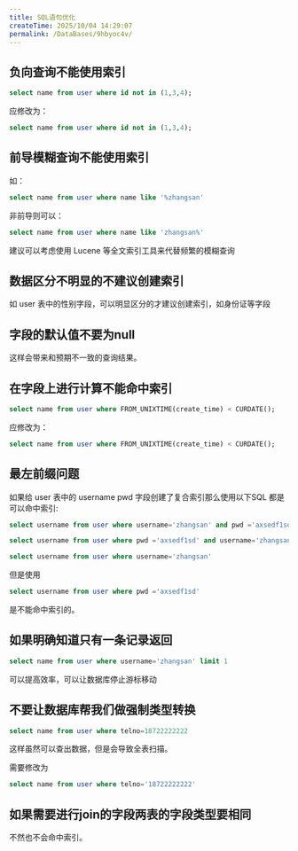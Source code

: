 ```yaml
---
title: SQL语句优化
createTime: 2025/10/04 14:29:07
permalink: /DataBases/9hbyoc4v/
---
```


## 负向查询不能使用索引


```sql
select name from user where id not in (1,3,4);
```

应修改为：
```sql
select name from user where id not in (1,3,4);
```

## 前导模糊查询不能使用索引

如：
```sql
select name from user where name like '%zhangsan'
```

非前导则可以：
```sql
select name from user where name like 'zhangsan%'
```
建议可以考虑使用 Lucene 等全文索引工具来代替频繁的模糊查询

## 数据区分不明显的不建议创建索引

如 user 表中的性别字段，可以明显区分的才建议创建索引，如身份证等字段

## 字段的默认值不要为null

这样会带来和预期不一致的查询结果。


## 在字段上进行计算不能命中索引

```sql
select name from user where FROM_UNIXTIME(create_time) < CURDATE();
```

应修改为：
```sql
select name from user where FROM_UNIXTIME(create_time) < CURDATE();
```

## 最左前缀问题

如果给 user 表中的 username pwd 字段创建了复合索引那么使用以下SQL 都是可以命中索引:

```sql
select username from user where username='zhangsan' and pwd ='axsedf1sd'

select username from user where pwd ='axsedf1sd' and username='zhangsan'

select username from user where username='zhangsan'
```

但是使用
```sql
select username from user where pwd ='axsedf1sd'
```
是不能命中索引的。

## 如果明确知道只有一条记录返回

```sql
select name from user where username='zhangsan' limit 1
```
可以提高效率，可以让数据库停止游标移动

## 不要让数据库帮我们做强制类型转换

```sql
select name from user where telno=18722222222
```

这样虽然可以查出数据，但是会导致全表扫描。

需要修改为

```sql
select name from user where telno='18722222222'
```

## 如果需要进行join的字段两表的字段类型要相同
不然也不会命中索引。


